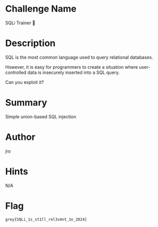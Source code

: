 # Challenge Name

SQLi Trainer 🍼

# Description

SQL is the most common language used to query relational databases. 

However, it is easy for programmers to create a situation where user-controlled data is insecurely inserted into a SQL query.

Can you exploit it?

# Summary

Simple union-based SQL injection

# Author

jro

# Hints

N/A

# Flag

`grey{SQLi_1s_st1ll_rel3v4nt_1n_2024}`
